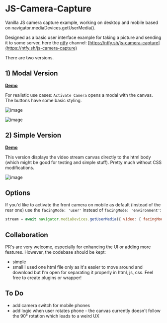# JS-Camera-Capture

Vanilla JS camera capture example, working on desktop and mobile based on navigator.mediaDevices.getUserMedia().

Designed as a basic user interface example for taking a picture and sending it to some server, here the [ntfy](https://ntfy.sh/) channel: [https://ntfy.sh/js-camera-capture](https://ntfy.sh/js-camera-capture)

There are two versions.

## 1) Modal Version 
**[Demo](https://do-me.github.io/js-camera-capture)**

For realistic use cases: `Activate Camera` opens a modal with the canvas. The buttons have some basic styling.

![image](https://github.com/do-me/js-camera-capture/assets/47481567/b9d45501-5cc7-410c-9ee3-6ea2300e231d)

![image](https://github.com/do-me/js-camera-capture/assets/47481567/e8d08ad0-c7b3-4ced-853f-c6d16828fa75)

## 2) Simple Version
**[Demo](https://do-me.github.io/js-camera-capture/simple-version)**

This version displays the video stream canvas directly to the html body (which might be good for testing and simple stuff). Pretty much without CSS modifications.

![image](https://github.com/do-me/js-camera-capture/assets/47481567/eb03dd4b-7458-4e99-accf-2a63a6030df0)

## Options

If you'd like to activate the front camera on mobile as default (instead of the rear one) use the `facingMode: 'user'` instead of `facingMode: 'environment'`: 

```javascript
stream = await navigator.mediaDevices.getUserMedia({ video: { facingMode: 'user' } });
```

## Collaboration

PR's are very welcome, especially for enhancing the UI or adding more features. However, the codebase should be kept:
- simple
- small
I used one html file only as it's easier to move around and download but I'm open for separating it properly in html, js, css.
Feel free to create plugins or wrapper!

## To Do
- add camera switch for mobile phones
- add logic when user rotates phone - the canvas currently doesn't follow the 90° rotation which leads to a weird UX
